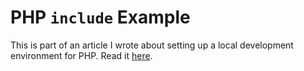 # PHP `include` Example

This is part of an article I wrote about setting up a local development environment for PHP. Read it [here](https://michaelhyland.dev/php/local-dev-environment).